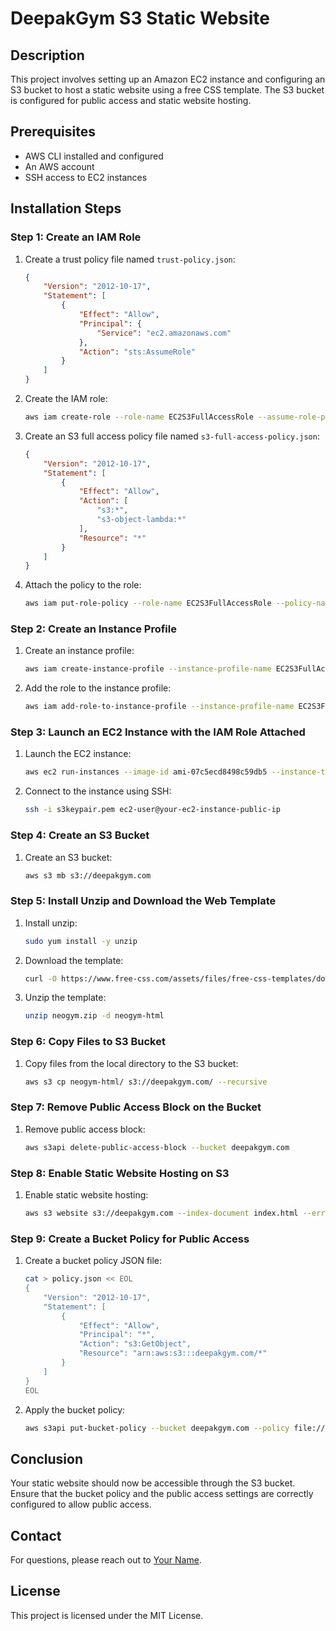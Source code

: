 # DeepakGym S3 Static Website

## Description
This project involves setting up an Amazon EC2 instance and configuring an S3 bucket to host a static website using a free CSS template. The S3 bucket is configured for public access and static website hosting.

## Prerequisites
- AWS CLI installed and configured
- An AWS account
- SSH access to EC2 instances

## Installation Steps

### Step 1: Create an IAM Role
1. Create a trust policy file named `trust-policy.json`:
    ```json
    {
        "Version": "2012-10-17",
        "Statement": [
            {
                "Effect": "Allow",
                "Principal": {
                    "Service": "ec2.amazonaws.com"
                },
                "Action": "sts:AssumeRole"
            }
        ]
    }
    ```

2. Create the IAM role:
    ```bash
    aws iam create-role --role-name EC2S3FullAccessRole --assume-role-policy-document file://trust-policy.json
    ```

3. Create an S3 full access policy file named `s3-full-access-policy.json`:
    ```json
    {
        "Version": "2012-10-17",
        "Statement": [
            {
                "Effect": "Allow",
                "Action": [
                    "s3:*",
                    "s3-object-lambda:*"
                ],
                "Resource": "*"
            }
        ]
    }
    ```

4. Attach the policy to the role:
    ```bash
    aws iam put-role-policy --role-name EC2S3FullAccessRole --policy-name S3FullAccessPolicy --policy-document file://s3-full-access-policy.json
    ```

### Step 2: Create an Instance Profile
1. Create an instance profile:
    ```bash
    aws iam create-instance-profile --instance-profile-name EC2S3FullAccessProfile
    ```

2. Add the role to the instance profile:
    ```bash
    aws iam add-role-to-instance-profile --instance-profile-name EC2S3FullAccessProfile --role-name EC2S3FullAccessRole
    ```

### Step 3: Launch an EC2 Instance with the IAM Role Attached
1. Launch the EC2 instance:
    ```bash
    aws ec2 run-instances --image-id ami-07c5ecd8498c59db5 --instance-type t2.micro --key-name s3keypair --iam-instance-profile Name=EC2S3FullAccessProfile
    ```

2. Connect to the instance using SSH:
    ```bash
    ssh -i s3keypair.pem ec2-user@your-ec2-instance-public-ip
    ```

### Step 4: Create an S3 Bucket
1. Create an S3 bucket:
    ```bash
    aws s3 mb s3://deepakgym.com
    ```

### Step 5: Install Unzip and Download the Web Template
1. Install unzip:
    ```bash
    sudo yum install -y unzip
    ```

2. Download the template:
    ```bash
    curl -O https://www.free-css.com/assets/files/free-css-templates/download/page296/neogym.zip
    ```

3. Unzip the template:
    ```bash
    unzip neogym.zip -d neogym-html
    ```

### Step 6: Copy Files to S3 Bucket
1. Copy files from the local directory to the S3 bucket:
    ```bash
    aws s3 cp neogym-html/ s3://deepakgym.com/ --recursive
    ```

### Step 7: Remove Public Access Block on the Bucket
1. Remove public access block:
    ```bash
    aws s3api delete-public-access-block --bucket deepakgym.com
    ```

### Step 8: Enable Static Website Hosting on S3
1. Enable static website hosting:
    ```bash
    aws s3 website s3://deepakgym.com --index-document index.html --error-document error.html
    ```

### Step 9: Create a Bucket Policy for Public Access
1. Create a bucket policy JSON file:
    ```bash
    cat > policy.json << EOL
    {
        "Version": "2012-10-17",
        "Statement": [
            {
                "Effect": "Allow",
                "Principal": "*",
                "Action": "s3:GetObject",
                "Resource": "arn:aws:s3:::deepakgym.com/*"
            }
        ]
    }
    EOL
    ```

2. Apply the bucket policy:
    ```bash
    aws s3api put-bucket-policy --bucket deepakgym.com --policy file://policy.json
    ```

## Conclusion
Your static website should now be accessible through the S3 bucket. Ensure that the bucket policy and the public access settings are correctly configured to allow public access.

## Contact
For questions, please reach out to [Your Name](your-email@example.com).

## License
This project is licensed under the MIT License.
